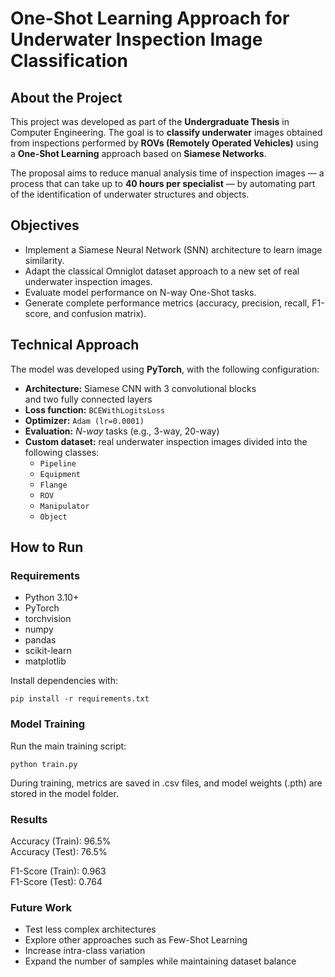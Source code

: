 # One-Shot Learning Approach for Underwater Inspection Image Classification

## About the Project
This project was developed as part of the **Undergraduate Thesis** in Computer Engineering.
The goal is to **classify underwater** images obtained from inspections performed by **ROVs (Remotely Operated Vehicles)** using a **One-Shot Learning** approach based on **Siamese Networks**.  

The proposal aims to reduce manual analysis time of inspection images — a process that can take up to **40 hours per specialist** — by automating part of the identification of underwater structures and objects.

## Objectives

- Implement a Siamese Neural Network (SNN) architecture to learn image similarity.  
- Adapt the classical Omniglot dataset approach to a new set of real underwater inspection images.  
- Evaluate model performance on N-way One-Shot tasks.  
- Generate complete performance metrics (accuracy, precision, recall, F1-score, and confusion matrix).  

## Technical Approach

The model was developed using **PyTorch**, with the following configuration:

- **Architecture:** Siamese CNN with 3 convolutional blocks  
  and two fully connected layers  
- **Loss function:** `BCEWithLogitsLoss`  
- **Optimizer:** `Adam (lr=0.0001)`  
- **Evaluation:** *N-way* tasks (e.g., 3-way, 20-way)  
- **Custom dataset:** real underwater inspection images divided into the following classes:  
  - `Pipeline`  
  - `Equipment`  
  - `Flange`  
  - `ROV`  
  - `Manipulator`  
  - `Object`

## How to Run

### Requirements

- Python 3.10+
- PyTorch
- torchvision
- numpy
- pandas
- scikit-learn
- matplotlib

Install dependencies with:  

```
pip install -r requirements.txt
```

### Model Training

Run the main training script:  

```
python train.py
```

During training, metrics are saved in .csv files, and model weights (.pth) are stored in the model folder.

### Results

Accuracy (Train): 96.5%  
Accuracy (Test): 76.5%  

F1-Score (Train): 0.963  
F1-Score (Test): 0.764  

### Future Work

* Test less complex architectures  
* Explore other approaches such as Few-Shot Learning  
* Increase intra-class variation  
* Expand the number of samples while maintaining dataset balance  
